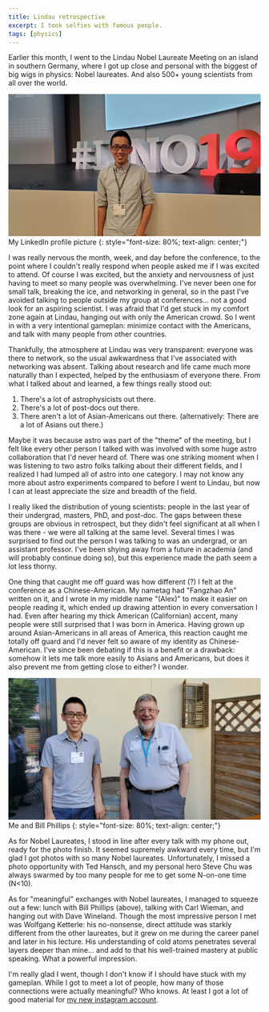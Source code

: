 ```yaml
---
title: Lindau retrospective
excerpt: I took selfies with famous people.
tags: [physics]
---
```


Earlier this month, I went to the Lindau Nobel Laureate Meeting on an island in southern Germany, where I got up close and personal with the biggest of big wigs in physics: Nobel laureates. And also 500+ young scientists from all over the world.


![captioned](/assets/images/lindau_me.jpg)
My LinkedIn profile picture
{: style="font-size: 80%; text-align: center;"}


I was really nervous the month, week, and day before the conference, to the point where I couldn't really respond when people asked me if I was excited to attend. Of course I was excited, but the anxiety and nervousness of just having to meet so many people was overwhelming. I've never been one for small talk, breaking the ice, and networking in general, so in the past I've avoided talking to people outside my group at conferences... not a good look for an aspiring scientist. I was afraid that I'd get stuck in my comfort zone again at Lindau, hanging out with only the American crowd. So I went in with a very intentional gameplan: minimize contact with the Americans, and talk with many people from other countries.

Thankfully, the atmosphere at Lindau was very transparent: everyone was there to network, so the usual awkwardness that I've associated with networking was absent. Talking about research and life came much more naturally than I expected, helped by the enthusiasm of everyone there. From what I talked about and learned, a few things really stood out:

1. There's a lot of astrophysicists out there.
2. There's a lot of post-docs out there.
3. There aren't a lot of Asian-Americans out there. (alternatively: There are a lot of Asians out there.)

Maybe it was because astro was part of the "theme" of the meeting, but I felt like every other person I talked with was involved with some huge astro collaboration that I'd never heard of. There was one striking moment when I was listening to two astro folks talking about their different fields, and I realized I had lumped all of astro into one category. I may not know any more about astro experiments compared to before I went to Lindau, but now I can at least appreciate the size and breadth of the field.

I really liked the distribution of young scientists: people in the last year of their undergrad, masters, PhD, and post-doc. The gaps between these groups are obvious in retrospect, but they didn't feel significant at all when I was there - we were all talking at the same level. Several times I was surprised to find out the person I was talking to was an undergrad, or an assistant professor. I've been shying away from a future in academia (and will probably continue doing so), but this experience made the path seem a lot less thorny.

One thing that caught me off guard was how different (?) I felt at the conference as a Chinese-American. My nametag had "Fangzhao An" written on it, and I wrote in my middle name "(Alex)" to make it easier on people reading it, which ended up drawing attention in every conversation I had. Even after hearing my thick American (Californian) accent, many people were still surprised that I was born in America. Having grown up around Asian-Americans in all areas of America, this reaction caught me totally off guard and I'd never felt so aware of my identity as Chinese-American. I've since been debating if this is a benefit or a drawback: somehow it lets me talk more easily to Asians and Americans, but does it also prevent me from getting close to either? I wonder.


![captioned](/assets/images/lindau_bill.jpg)
Me and Bill Phillips
{: style="font-size: 80%; text-align: center;"}

As for Nobel Laureates, I stood in line after every talk with my phone out, ready for the photo finish. It seemed supremely awkward every time, but I'm glad I got photos with so many Nobel laureates. Unfortunately, I missed a photo opportunity with Ted Hansch, and my personal hero Steve Chu was always swarmed by too many people for me to get some N-on-one time (N<10).

As for "meaningful" exchanges with Nobel laureates, I managed to squeeze out a few: lunch with Bill Phillips (above), talking with Carl Wieman, and hanging out with Dave Wineland. Though the most impressive person I met was Wolfgang Ketterle: his no-nonsense, direct attitude was starkly different from the other laureates, but it grew on me during the career panel and later in his lecture. His understanding of cold atoms penetrates several layers deeper than mine... and add to that his well-trained mastery at public speaking. What a powerful impression.

I'm really glad I went, though I don't know if I should have stuck with my gameplan. While I got to meet a lot of people, how many of those connections were actually meaningful? Who knows. At least I got a lot of good material for [my new instagram account](https://www.instagram.com/fangzhaoan/).
